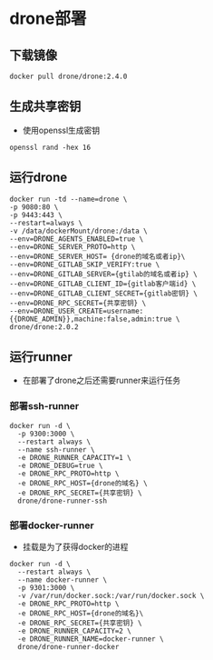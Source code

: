 # drone部署

## 下载镜像
```shell
docker pull drone/drone:2.4.0
```

## 生成共享密钥
- 使用openssl生成密钥
```shell
openssl rand -hex 16
```

## 运行drone
```shell
docker run -td --name=drone \
-p 9080:80 \
-p 9443:443 \
--restart=always \
-v /data/dockerMount/drone:/data \
--env=DRONE_AGENTS_ENABLED=true \
--env=DRONE_SERVER_PROTO=http \
--env=DRONE_SERVER_HOST= {drone的域名或者ip}\
--env=DRONE_GITLAB_SKIP_VERIFY:true \
--env=DRONE_GITLAB_SERVER={gtilab的域名或者ip} \
--env=DRONE_GITLAB_CLIENT_ID={gitlab客户端id} \
--env=DRONE_GITLAB_CLIENT_SECRET={gitlab密钥} \
--env=DRONE_RPC_SECRET={共享密钥} \
--env=DRONE_USER_CREATE=username:{{DRONE_ADMIN}},machine:false,admin:true \
drone/drone:2.0.2
```

## 运行runner
- 在部署了drone之后还需要runner来运行任务

### 部署ssh-runner
```shell
docker run -d \
  -p 9300:3000 \
  --restart always \
  --name ssh-runner \
  -e DRONE_RUNNER_CAPACITY=1 \
  -e DRONE_DEBUG=true \
  -e DRONE_RPC_PROTO=http \
  -e DRONE_RPC_HOST={drone的域名} \
  -e DRONE_RPC_SECRET={共享密钥} \
  drone/drone-runner-ssh
```



### 部署docker-runner
- 挂载是为了获得docker的进程
```shell
docker run -d \
  --restart always \
  --name docker-runner \
  -p 9301:3000 \
  -v /var/run/docker.sock:/var/run/docker.sock \
  -e DRONE_RPC_PROTO=http \
  -e DRONE_RPC_HOST={drone的域名}\
  -e DRONE_RPC_SECRET={共享密钥} \
  -e DRONE_RUNNER_CAPACITY=2 \
  -e DRONE_RUNNER_NAME=docker-runner \
  drone/drone-runner-docker
```